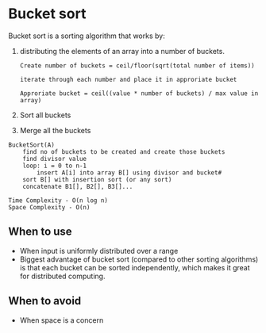 # Bucket sort

Bucket sort is a sorting algorithm that works by:
1. distributing the elements of an array into a number of buckets.

    ```
    Create number of buckets = ceil/floor(sqrt(total number of items))

    iterate through each number and place it in approriate bucket

    Approriate bucket = ceil((value * number of buckets) / max value in array)

    ```

2. Sort all buckets
3. Merge all the buckets

```
BucketSort(A)
    find no of buckets to be created and create those buckets
    find divisor value
    loop: i = 0 to n-1
        insert A[i] into array B[] using divisor and bucket#
    sort B[] with insertion sort (or any sort)
    concatenate B1[], B2[], B3[]...

Time Complexity - O(n log n)
Space Complexity - O(n)
```

## When to use

- When input is uniformly distributed over a range
- Biggest advantage of bucket sort (compared to other sorting algorithms) is that each bucket can be sorted independently, which makes it great for distributed computing.

## When to avoid
- When space is a concern